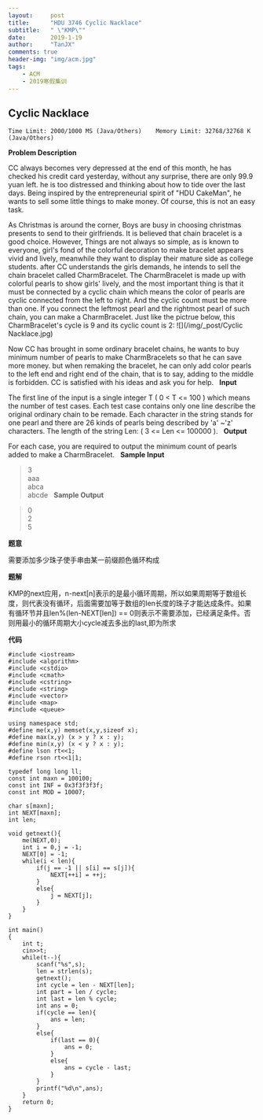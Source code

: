 ```yaml
---
layout:     post
title:      "HDU 3746 Cyclic Nacklace"
subtitle:   " \"KMP\""
date:       2019-1-19
author:     "TanJX"
comments: true
header-img: "img/acm.jpg"
tags:
    - ACM
    - 2019寒假集训
---
```


## Cyclic Nacklace

```Time Limit: 2000/1000 MS (Java/Others)    Memory Limit: 32768/32768 K (Java/Others)```

**Problem Description**

CC always becomes very depressed at the end of this month, he has checked his credit card yesterday, without any surprise, there are only 99.9 yuan left. he is too distressed and thinking about how to tide over the last days. Being inspired by the entrepreneurial spirit of "HDU CakeMan", he wants to sell some little things to make money. Of course, this is not an easy task.

As Christmas is around the corner, Boys are busy in choosing christmas presents to send to their girlfriends. It is believed that chain bracelet is a good choice. However, Things are not always so simple, as is known to everyone, girl's fond of the colorful decoration to make bracelet appears vivid and lively, meanwhile they want to display their mature side as college students. after CC understands the girls demands, he intends to sell the chain bracelet called CharmBracelet. The CharmBracelet is made up with colorful pearls to show girls' lively, and the most important thing is that it must be connected by a cyclic chain which means the color of pearls are cyclic connected from the left to right. And the cyclic count must be more than one. If you connect the leftmost pearl and the rightmost pearl of such chain, you can make a CharmBracelet. Just like the pictrue below, this CharmBracelet's cycle is 9 and its cyclic count is 2:
![](/img/_post/Cyclic Nacklace.jpg)

Now CC has brought in some ordinary bracelet chains, he wants to buy minimum number of pearls to make CharmBracelets so that he can save more money. but when remaking the bracelet, he can only add color pearls to the left end and right end of the chain, that is to say, adding to the middle is forbidden.
CC is satisfied with his ideas and ask you for help.
 
**Input**

The first line of the input is a single integer T ( 0 < T <= 100 ) which means the number of test cases.
Each test case contains only one line describe the original ordinary chain to be remade. Each character in the string stands for one pearl and there are 26 kinds of pearls being described by 'a' ~'z' characters. The length of the string Len: ( 3 <= Len <= 100000 ).
 
**Output**

For each case, you are required to output the minimum count of pearls added to make a CharmBracelet.
 
**Sample Input**

>3<br>
aaa<br>
abca<br>
abcde
 
**Sample Output**

>0<br>
2<br>
5<br>

**题意**

需要添加多少珠子使手串由某一前缀颜色循环构成

**题解**

KMP的next应用，n-next[n]表示的是最小循环周期，所以如果周期等于数组长度，则代表没有循环，后面需要加等于数组的len长度的珠子才能达成条件。如果有循环节并且len%(len-NEXT[len]) == 0则表示不需要添加，已经满足条件。否则用最小的循环周期大小cycle减去多出的last,即为所求

**代码**

```
#include <iostream>
#include <algorithm>
#include <cstdio>
#include <cmath>
#include <cstring>
#include <string>
#include <vector>
#include <map>
#include <queue>

using namespace std;
#define me(x,y) memset(x,y,sizeof x);
#define max(x,y) (x > y ? x : y);
#define min(x,y) (x < y ? x : y);
#define lson rt<<1;
#define rson rt<<1|1;

typedef long long ll;
const int maxn = 100100;
const int INF = 0x3f3f3f3f;
const int MOD = 10007;

char s[maxn];
int NEXT[maxn];
int len;

void getnext(){
    me(NEXT,0);
    int i = 0,j = -1;
    NEXT[0] = -1;
    while(i < len){
        if(j == -1 || s[i] == s[j]){
            NEXT[++i] = ++j;
        }
        else{
            j = NEXT[j];
        }
    }
}

int main()
{
    int t;
    cin>>t;
    while(t--){
        scanf("%s",s);
        len = strlen(s);
        getnext();
        int cycle = len - NEXT[len];
        int part = len / cycle;
        int last = len % cycle;
        int ans = 0;
        if(cycle == len){
            ans = len;
        }
        else{
            if(last == 0){
                ans = 0;
            }
            else{
                ans = cycle - last;
            }
        }
        printf("%d\n",ans);
    }
    return 0;
}

```